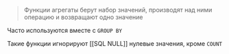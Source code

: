 > Функции агрегаты берут набор значений, производят над ними операцию и возвращают одно значение

Часто используются вместе с `GROUP BY`

Такие функции игнорируют [[SQL NULL]] нулевые значения, кроме `COUNT`